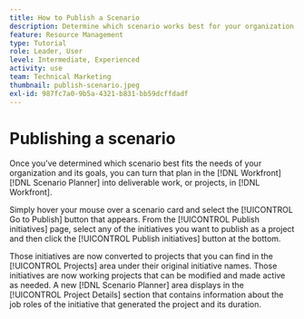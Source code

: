 ```yaml
---
title: How to Publish a Scenario
description: Determine which scenario works best for your organization using [!DNL Scenario Planner]. Learn how to publish the scenario and turn the plan into a [!DNL Workfront] project.
feature: Resource Management
type: Tutorial
role: Leader, User
level: Intermediate, Experienced
activity: use
team: Technical Marketing
thumbnail: publish-scenario.jpeg
exl-id: 987fc7a0-9b5a-4321-b831-bb59dcffdadf
---
```

# Publishing a scenario

Once you’ve determined which scenario best fits the needs of your organization and its goals, you can turn that plan in the [!DNL Workfront] [!DNL Scenario Planner] into deliverable work, or projects, in [!DNL Workfront]. 

Simply hover your mouse over a scenario card and select the [!UICONTROL Go to Publish] button that appears. From the [!UICONTROL Publish initiatives] page, select any of the initiatives you want to publish as a project and then click the [!UICONTROL Publish initiatives] button at the bottom. 

Those initiatives are now converted to projects that you can find in the [!UICONTROL Projects] area under their original initiative names. Those initiatives are now working projects that can be modified and made active as needed. A new [!DNL Scenario Planner] area displays in the [!UICONTROL Project Details] section that contains information about the job roles of the initiative that generated the project and its duration.
